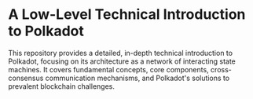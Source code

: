 # A Low-Level Technical Introduction to Polkadot

This repository provides a detailed, in-depth technical introduction to Polkadot, focusing on its architecture as a network of interacting state machines. It covers fundamental concepts, core components, cross-consensus communication mechanisms, and Polkadot's solutions to prevalent blockchain challenges.
